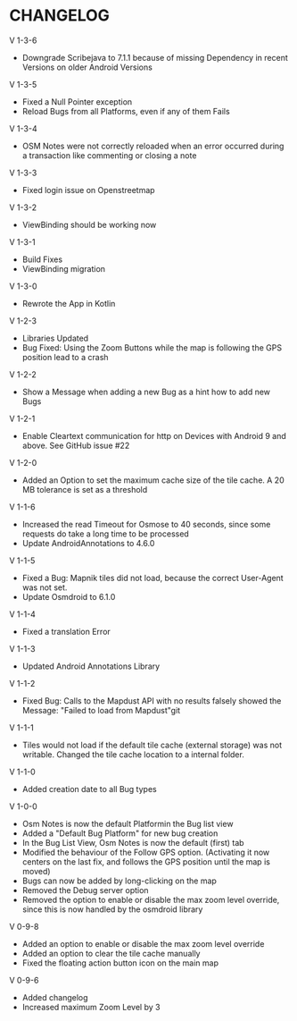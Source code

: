 CHANGELOG
=========
V 1-3-6

- Downgrade Scribejava to 7.1.1 because of missing Dependency in recent Versions on older Android Versions

V 1-3-5

- Fixed a Null Pointer exception
- Reload Bugs from all Platforms, even if any of them Fails

V 1-3-4

- OSM Notes were not correctly reloaded when an error occurred during a transaction like commenting or closing a note

V 1-3-3

- Fixed login issue on Openstreetmap

V 1-3-2

- ViewBinding should be working now

V 1-3-1

- Build Fixes
- ViewBinding migration

V 1-3-0

- Rewrote the App in Kotlin

V 1-2-3

- Libraries Updated
- Bug Fixed: Using the Zoom Buttons while the map is following the GPS position lead to a crash

V 1-2-2

- Show a Message when adding a new Bug as a hint how to add new Bugs

V 1-2-1

- Enable Cleartext communication for http on Devices with Android 9 and above. See GitHub issue #22  

V 1-2-0

- Added an Option to set the maximum cache size of the tile cache. A 20 MB tolerance is set as a threshold 

V 1-1-6

- Increased the read Timeout for Osmose to 40 seconds, since some requests do take a long time to be processed
- Update AndroidAnnotations to 4.6.0

V 1-1-5

- Fixed a Bug: Mapnik tiles did not load, because the correct User-Agent was not set.
- Update Osmdroid to 6.1.0

V 1-1-4

- Fixed a translation Error

V 1-1-3

- Updated Android Annotations Library

V 1-1-2

- Fixed Bug: Calls to the Mapdust API with no results falsely showed the Message: "Failed to load from Mapdust"git 

V 1-1-1

- Tiles would not load if the default tile cache (external storage) was not writable. Changed the tile cache location to a internal folder.

V 1-1-0

- Added creation date to all Bug types

V 1-0-0

- Osm Notes is now the default Platformin the Bug list view
- Added a "Default Bug Platform" for new bug creation
- In the Bug List View, Osm Notes is now the default (first) tab
- Modified the behaviour of the Follow GPS option. (Activating it now centers on the last fix, and follows the GPS position until the map is moved)
- Bugs can now be added by long-clicking on the map
- Removed the Debug server option
- Removed the option to enable or disable the max zoom level override, since this is now handled by the osmdroid library

V 0-9-8

- Added an option to enable or disable the max zoom level override
- Added an option to clear the tile cache manually
- Fixed the floating action button icon on the main map

V 0-9-6

- Added changelog
- Increased maximum Zoom Level by 3
